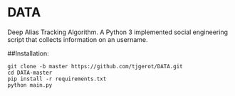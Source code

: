 # DATA

Deep Alias Tracking Algorithm. A Python 3 implemented social engineering script that collects information on an username.

##Installation:

```shell
git clone -b master https://github.com/tjgerot/DATA.git
cd DATA-master
pip install -r requirements.txt
python main.py
```
